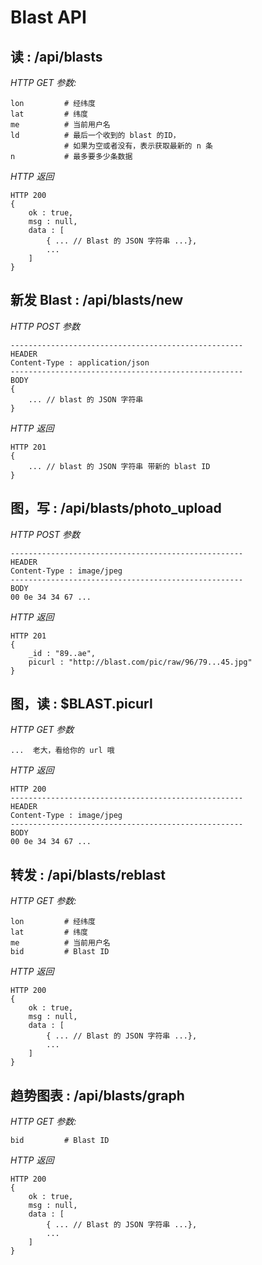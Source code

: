 Blast API
===========

## 读 : /api/blasts

*HTTP GET 参数:*

    lon         # 经纬度
    lat         # 纬度
    me          # 当前用户名
    ld          # 最后一个收到的 blast 的ID， 
                # 如果为空或者没有，表示获取最新的 n 条
    n           # 最多要多少条数据

*HTTP 返回*

    HTTP 200
    {
        ok : true,
        msg : null,
        data : [
            { ... // Blast 的 JSON 字符串 ...},
            ...
        ]
    }

## 新发 Blast : /api/blasts/new

*HTTP POST 参数*

    ----------------------------------------------------
    HEADER 
    Content-Type : application/json
    ----------------------------------------------------
    BODY
    {
        ... // blast 的 JSON 字符串
    }

*HTTP 返回*

    HTTP 201
    {
        ... // blast 的 JSON 字符串 带新的 blast ID
    }

## 图，写 : /api/blasts/photo_upload

*HTTP POST 参数*

    ----------------------------------------------------
    HEADER 
    Content-Type : image/jpeg
    ----------------------------------------------------
    BODY
    00 0e 34 34 67 ...

*HTTP 返回*

    HTTP 201
    {
        _id : "89..ae",
        picurl : "http://blast.com/pic/raw/96/79...45.jpg"
    }

## 图，读 : $BLAST.picurl

*HTTP GET 参数*

    ...  老大，看给你的 url 哦

*HTTP 返回*

    HTTP 200
    ----------------------------------------------------
    HEADER 
    Content-Type : image/jpeg
    ----------------------------------------------------
    BODY
    00 0e 34 34 67 ...

## 转发 : /api/blasts/reblast

*HTTP GET 参数:*

    lon         # 经纬度
    lat         # 纬度
    me          # 当前用户名
    bid         # Blast ID

*HTTP 返回*

    HTTP 200
    {
        ok : true,
        msg : null,
        data : [
            { ... // Blast 的 JSON 字符串 ...},
            ...
        ]
    }

## 趋势图表 : /api/blasts/graph

*HTTP GET 参数:* 

    bid         # Blast ID

*HTTP 返回*

    HTTP 200
    {
        ok : true,
        msg : null,
        data : [
            { ... // Blast 的 JSON 字符串 ...},
            ...
        ]
    }


















